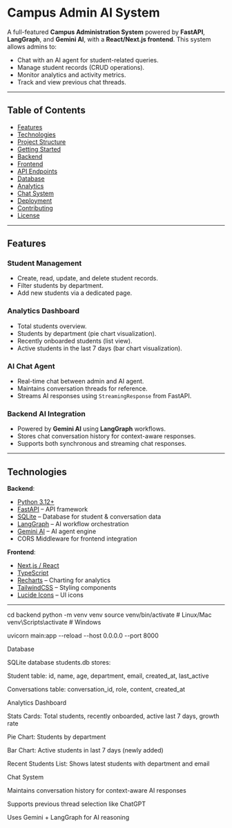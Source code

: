 # Campus Admin AI System

A full-featured **Campus Administration System** powered by **FastAPI**, **LangGraph**, and **Gemini AI**, with a **React/Next.js frontend**. This system allows admins to:

- Chat with an AI agent for student-related queries.
- Manage student records (CRUD operations).
- Monitor analytics and activity metrics.
- Track and view previous chat threads.

---

## Table of Contents

- [Features](#features)  
- [Technologies](#technologies)  
- [Project Structure](#project-structure)  
- [Getting Started](#getting-started)  
- [Backend](#backend)  
- [Frontend](#frontend)  
- [API Endpoints](#api-endpoints)  
- [Database](#database)  
- [Analytics](#analytics)  
- [Chat System](#chat-system)  
- [Deployment](#deployment)  
- [Contributing](#contributing)  
- [License](#license)  

---

## Features

### Student Management
- Create, read, update, and delete student records.
- Filter students by department.
- Add new students via a dedicated page.

### Analytics Dashboard
- Total students overview.
- Students by department (pie chart visualization).
- Recently onboarded students (list view).
- Active students in the last 7 days (bar chart visualization).

### AI Chat Agent
- Real-time chat between admin and AI agent.
- Maintains conversation threads for reference.
- Streams AI responses using `StreamingResponse` from FastAPI.

### Backend AI Integration
- Powered by **Gemini AI** using **LangGraph** workflows.
- Stores chat conversation history for context-aware responses.
- Supports both synchronous and streaming chat responses.

---

## Technologies

**Backend**:

- [Python 3.12+](https://www.python.org/)  
- [FastAPI](https://fastapi.tiangolo.com/) – API framework  
- [SQLite](https://www.sqlite.org/) – Database for student & conversation data  
- [LangGraph](https://www.langgraph.com/) – AI workflow orchestration  
- [Gemini AI](https://developers.google.com/gemini) – AI agent engine  
- CORS Middleware for frontend integration  

**Frontend**:

- [Next.js / React](https://nextjs.org/)  
- [TypeScript](https://www.typescriptlang.org/)  
- [Recharts](https://recharts.org/) – Charting for analytics  
- [TailwindCSS](https://tailwindcss.com/) – Styling components  
- [Lucide Icons](https://lucide.dev/) – UI icons  

---

cd backend
python -m venv venv
source venv/bin/activate   # Linux/Mac
venv\Scripts\activate      # Windows

uvicorn main:app --reload --host 0.0.0.0 --port 8000

Database

SQLite database students.db stores:

Student table: id, name, age, department, email, created_at, last_active

Conversations table: conversation_id, role, content, created_at

Analytics Dashboard

Stats Cards: Total students, recently onboarded, active last 7 days, growth rate

Pie Chart: Students by department

Bar Chart: Active students in last 7 days (newly added)

Recent Students List: Shows latest students with department and email

Chat System

Maintains conversation history for context-aware AI responses

Supports previous thread selection like ChatGPT

Uses Gemini + LangGraph for AI reasoning
